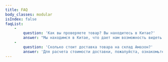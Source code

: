 ```yaml
---
title: FAQ
body_classes: modular
isIndex: false
faqList:
    -
        question: 'Как вы проверяете товар? Вы находитесь в Китае?'
        answer: "Мы находимся в Китае, что дает нам возможность видеть в каком состоянии ваши товары отправляются вам или на склады Амазон.\r\nПри получении товар осматривается. Производятся замеры и взвешивание. Если коробки повреждены или не соответствуют заявленному товару, весу, об этом сообщается вам. Мы можем осуществить замену коробок на соответствующие и/или усилить их специальными транспортировочными уголками. Осмотр товара, находящегося в транспортировочных коробках, путем вскрытия случайных коробок производится бесплатно, фото (и/или видео) также предоставляется. Если требуется, на транспортировочные коробки клеятся дополнительные шипментлэйблы, по 2 штуки - также бесплатно."
    -
        question: 'Сколько стоит доставка товара на склад Амазон?'
        answer: 'Для расчета стоимости доставки, пожалуйста, ознакомьтесь и заполните заявку или просто свяжитесь с нами. Минимальный вес 1 места (транспортировочной коробки), физический или объемный, - не менее 10 кг в США, 15 кг в Европу. Морем - от 100 кг.'
---
```


